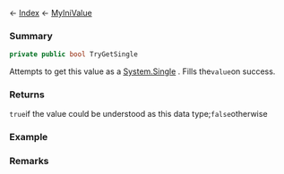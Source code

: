 ← [Index](Api-Index) ← [MyIniValue](VRage.Game.ModAPI.Ingame.Utilities.MyIniValue)

### Summary

```csharp
private public bool TryGetSingle
```

Attempts to get this value as a [System.Single](https://docs.microsoft.com/en-us/dotnet/api/system.single?view=netframework-4.6) . Fills the`value`on success.

### Returns

`true`if the value could be understood as this data type;`false`otherwise

### Example

### Remarks

